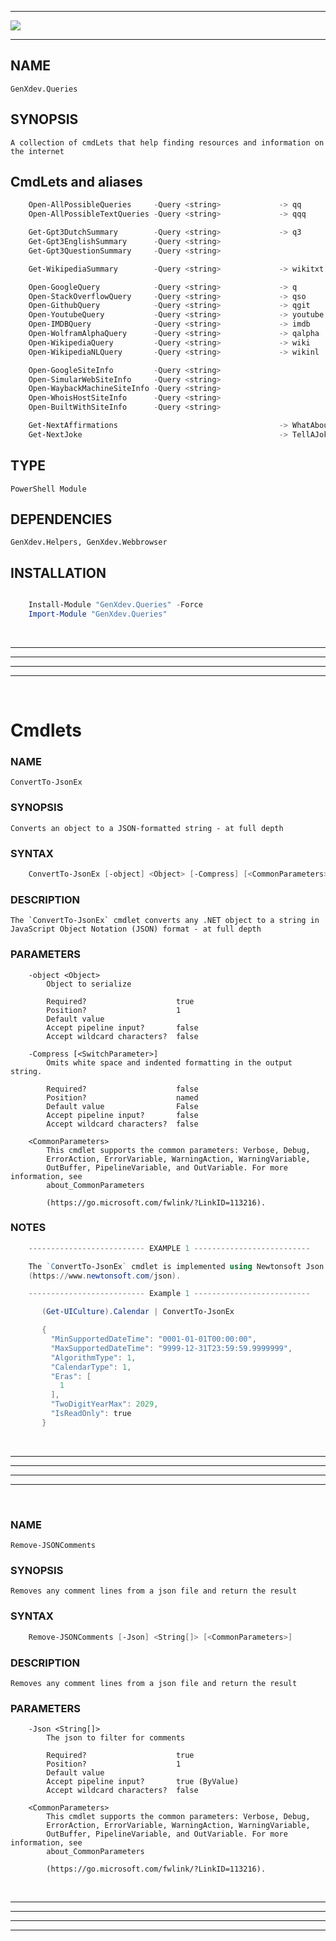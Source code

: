 <hr/>

![](https://genxdev.net/Powershell.jpg)

<hr/>

## NAME

    GenXdev.Queries

## SYNOPSIS

    A collection of cmdLets that help finding resources and information on the internet

## CmdLets and aliases
````Powershell
    Open-AllPossibleQueries     -Query <string>             -> qq
    Open-AllPossibleTextQueries -Query <string>             -> qqq

    Get-Gpt3DutchSummary        -Query <string>             -> q3
    Get-Gpt3EnglishSummary      -Query <string>
    Get-Gpt3QuestionSummary     -Query <string>

    Get-WikipediaSummary        -Query <string>             -> wikitxt

    Open-GoogleQuery            -Query <string>             -> q
    Open-StackOverflowQuery     -Query <string>             -> qso
    Open-GithubQuery            -Query <string>             -> qgit
    Open-YoutubeQuery           -Query <string>             -> youtube
    Open-IMDBQuery              -Query <string>             -> imdb
    Open-WolframAlphaQuery      -Query <string>             -> qalpha
    Open-WikipediaQuery         -Query <string>             -> wiki
    Open-WikipediaNLQuery       -Query <string>             -> wikinl

    Open-GoogleSiteInfo         -Query <string>
    Open-SimularWebSiteInfo     -Query <string>
    Open-WaybackMachineSiteInfo -Query <string>
    Open-WhoisHostSiteInfo      -Query <string>
    Open-BuiltWithSiteInfo      -Query <string>

    Get-NextAffirmations                                    -> WhatAboutIt
    Get-NextJoke                                            -> TellAJoke

````
## TYPE
    PowerShell Module

## DEPENDENCIES
    GenXdev.Helpers, GenXdev.Webbrowser

## INSTALLATION
````Powershell

    Install-Module "GenXdev.Queries" -Force
    Import-Module "GenXdev.Queries"

````

<br/><hr/><hr/><hr/><hr/><br/>

# Cmdlets

### NAME
    ConvertTo-JsonEx

### SYNOPSIS
    Converts an object to a JSON-formatted string - at full depth

### SYNTAX
````Powershell
    ConvertTo-JsonEx [-object] <Object> [-Compress] [<CommonParameters>]
````
### DESCRIPTION
    The `ConvertTo-JsonEx` cmdlet converts any .NET object to a string in
    JavaScript Object Notation (JSON) format - at full depth
### PARAMETERS
````
    -object <Object>
        Object to serialize

        Required?                    true
        Position?                    1
        Default value
        Accept pipeline input?       false
        Accept wildcard characters?  false

    -Compress [<SwitchParameter>]
        Omits white space and indented formatting in the output string.

        Required?                    false
        Position?                    named
        Default value                False
        Accept pipeline input?       false
        Accept wildcard characters?  false

    <CommonParameters>
        This cmdlet supports the common parameters: Verbose, Debug,
        ErrorAction, ErrorVariable, WarningAction, WarningVariable,
        OutBuffer, PipelineVariable, and OutVariable. For more information, see
        about_CommonParameters

        (https://go.microsoft.com/fwlink/?LinkID=113216).
````
### NOTES
````Powershell
    -------------------------- EXAMPLE 1 --------------------------

    The `ConvertTo-JsonEx` cmdlet is implemented using Newtonsoft Json.NET
    (https://www.newtonsoft.com/json).

    -------------------------- Example 1 --------------------------

       (Get-UICulture).Calendar | ConvertTo-JsonEx

       {
         "MinSupportedDateTime": "0001-01-01T00:00:00",
         "MaxSupportedDateTime": "9999-12-31T23:59:59.9999999",
         "AlgorithmType": 1,
         "CalendarType": 1,
         "Eras": [
           1
         ],
         "TwoDigitYearMax": 2029,
         "IsReadOnly": true
       }
````

<br/><hr/><hr/><hr/><hr/><br/>

### NAME
    Remove-JSONComments

### SYNOPSIS
    Removes any comment lines from a json file and return the result

### SYNTAX
````Powershell
    Remove-JSONComments [-Json] <String[]> [<CommonParameters>]
````
### DESCRIPTION
    Removes any comment lines from a json file and return the result

### PARAMETERS
````Powershelll
    -Json <String[]>
        The json to filter for comments

        Required?                    true
        Position?                    1
        Default value
        Accept pipeline input?       true (ByValue)
        Accept wildcard characters?  false

    <CommonParameters>
        This cmdlet supports the common parameters: Verbose, Debug,
        ErrorAction, ErrorVariable, WarningAction, WarningVariable,
        OutBuffer, PipelineVariable, and OutVariable. For more information, see
        about_CommonParameters

        (https://go.microsoft.com/fwlink/?LinkID=113216).
````

<br/><hr/><hr/><hr/><hr/><br/>
